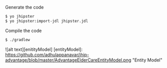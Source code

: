 
Generate the code
```sh
$ yo jhipster
$ yo jhipster:import-jdl jhipster.jdl
```


Compile the code
```sh
$ ./gradlew
```


![alt text][enitityModel]
[entityModel]: https://github.com/adhulappanavar/jhip-advantage/blob/master/AdvantageElderCareEntityModel.png "Entity Model"
